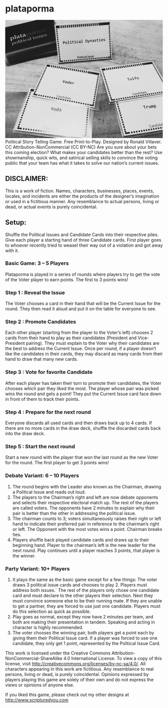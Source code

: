 
# plataporma
![](https://raw.githubusercontent.com/rvillaver/PlataPorma/master/plataporma.jpg)
Political Story Telling Game. Free Print-to-Play. Designed by Ronald Villaver. CC Attribution-NonCommercial (CC BY-NC)
Are you sure about your bets this coming election?
What makes your candidates better than the rest?
Use showmanship, quick wits, and satirical selling skills to convince the voting public that your team has what it takes to solve our nation’s current issues.

## DISCLAIMER:
This is a work of fiction. Names, characters, businesses, places, events, locales, and incidents are either the products of the designer’s imagination or used in a fictitious manner. Any resemblance to actual persons, living or dead, or actual events is purely coincidental.

## Setup:
Shuffle the Political Issues and Candidate Cards into their respective piles. Give each player a starting hand of three Candidate cards. First player goes to whoever recently tried to weasel their way out of a violation and got away with it.

### Basic Game: 3 – 5 Players
Plataporma is played in a series of rounds where players try to get the vote of the Voter player to earn points. The first to 3 points wins! 

### Step 1 :	Reveal the Issue

The Voter chooses a card in their hand that will be the Current Issue for the round. They then read it aloud and put it on the table for everyone to see.

### Step 2 :	Promote Candidates

Each other player (starting from the player to the Voter’s left) chooses 2 cards from their hand to play as their candidates (President and Vice-President pairing). They must explain to the Voter why their candidates are the best to address the Current Issue.
Once per round, if a player doesn’t like the candidates in their cards, they may discard as many cards from their hand to draw that many new cards.

### Step 3 :	Vote for favorite Candidate

After each player has taken their turn to promote their candidates, the Voter chooses which pair they liked the most. The player whose pair was picked wins the round and gets a point! They put the Current Issue card face down in front of them to track their points.

### Step 4 :	Prepare for the next round

Everyone discards all used cards and then draws back up to 4 cards. If there are no more cards in the draw deck, shuffle the discarded cards back into the draw deck.

### Step 5 :	Start the next round

Start a new round with the player that won the last round as the new Voter for the round. The first player to get 3 points wins!

### Debate Variant: 6 – 10 Players
1. The round begins with the Leader also known as the Chairman, drawing a Political Issue and reads out loud.
2. The players to the Chairman’s right and left are now debate opponents and selects their respective electoral match up. The rest of the players are called voters. The opponents have 2 minutes to explain why their pair is better than the other in addressing the political issue.
3. The chairman counts to 3; voters simultaneously raises their right or left hand to indicate their preferred pair in reference to the chairman’s right or left. The Opponent with the most votes wins a point. Chairman breaks ties.
4. Players shuffle back played candidate cards and draws up to their beginning hand. Player to the chairman’s left is the new leader for the next round. Play continues until a player reaches 3 points, that player is the winner.

### Party Variant: 10+ Players
1. It plays the same as the basic game except for a few things:
The voter draws 3 political issue cards and chooses to play 2. Players must address both issues.`
The rest of the players only chose one candidate card and must declare to the other players their selection. Next they must convince someone else to be their running mate. If they are unable to get a partner, they are forced to use just one candidate. Players must do this selection as quick as possible.
2.  Play goes as normal, except they now have 2 minutes per team, and both are making their presentation in tandem. Speaking and acting in character is highly recommended.
3.  The voter chooses the winning pair, both players get a point each by giving them their Political Issue card. If a player was forced to use one candidate, they only get 1 point, represented by the Political Issue Card.

This work is licensed under the Creative Commons Attribution-NonCommercial-ShareAlike 4.0 International License. To view a copy of this license, visit http://creativecommons.org/licenses/by-nc-sa/4.0/. 
All characters appearing in this work are fictitious. Any resemblance to real persons, living or dead, is purely coincidental. Opinions expressed by players playing this game are solely of their own and do not express the views or opinions of anyone else.

If you liked this game, please check out my other designs at http://www.scripturedyou.com
